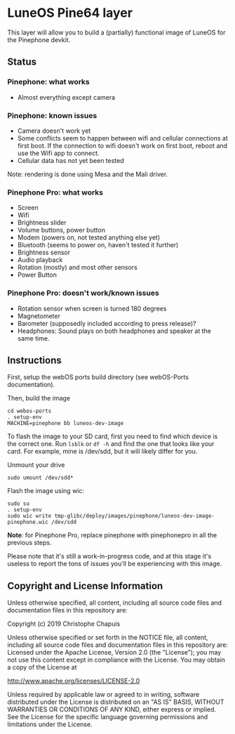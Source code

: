 LuneOS Pine64 layer
=============
This layer will allow you to build a (partially) functional image of LuneOS for the Pinephone devkit.


## Status

### Pinephone: what works

- Almost everything except camera

### Pinephone: known issues

- Camera doesn't work yet
- Some conflicts seem to happen between wifi and cellular connections at first boot. If the connection to wifi doesn't work on first boot, reboot and use the Wifi app to connect.
- Cellular data has not yet been tested

Note: rendering is done using Mesa and the Mali driver.

### Pinephone Pro: what works

- Screen
- Wifi
- Brightness slider
- Volume buttons, power button
- Modem (powers on, not tested anything else yet)
- Bluetooth (seems to power on, haven't tested it further)
- Brightness sensor
- Audio playback
- Rotation (mostly) and most other sensors
- Power Button

### Pinephone Pro: doesn't work/known issues

- Rotation sensor when screen is turned 180 degrees
- Magnetometer
- Barometer (supposedly included according to press release)?
- Headphones: Sound plays on both headphones and speaker at the same time.

## Instructions

First, setup the webOS ports build directory (see webOS-Ports documentation).

Then, build the image
```
cd webos-ports
. setup-env
MACHINE=pinephone bb luneos-dev-image
```

To flash the image to your SD card, first you need to find which device is the correct one. Run `lsblk` or `df -h` and find the one that looks like your card. For example, mine is /dev/sdd, but it will likely differ for you.

Unmount your drive

```
sudo umount /dev/sdd*
```

Flash the image using wic: 

```
sudo su
. setup-env
sudo wic write tmp-glibc/deploy/images/pinephone/luneos-dev-image-pinephone.wic /dev/sdd
```

**Note**: for Pinephone Pro, replace pinephone with pinephonepro in all the previous steps.

Please note that it's still a work-in-progress code, and at this stage it's useless to report the tons of
issues you'll be experiencing with this image.

## Copyright and License Information

Unless otherwise specified, all content, including all source code files and
documentation files in this repository are:

Copyright (c) 2019 Christophe Chapuis

Unless otherwise specified or set forth in the NOTICE file, all content,
including all source code files and documentation files in this repository are:
Licensed under the Apache License, Version 2.0 (the "License");
you may not use this content except in compliance with the License.
You may obtain a copy of the License at

http://www.apache.org/licenses/LICENSE-2.0

Unless required by applicable law or agreed to in writing, software
distributed under the License is distributed on an "AS IS" BASIS,
WITHOUT WARRANTIES OR CONDITIONS OF ANY KIND, either express or implied.
See the License for the specific language governing permissions and
limitations under the License.

